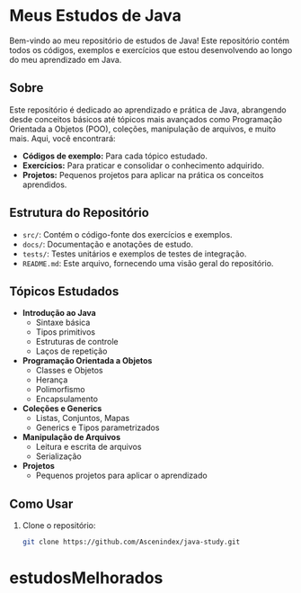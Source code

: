 # Meus Estudos de Java

Bem-vindo ao meu repositório de estudos de Java! Este repositório contém todos os códigos, exemplos e exercícios que estou desenvolvendo ao longo do meu aprendizado em Java.

## Sobre

Este repositório é dedicado ao aprendizado e prática de Java, abrangendo desde conceitos básicos até tópicos mais avançados como Programação Orientada a Objetos (POO), coleções, manipulação de arquivos, e muito mais. Aqui, você encontrará:

- **Códigos de exemplo:** Para cada tópico estudado.
- **Exercícios:** Para praticar e consolidar o conhecimento adquirido.
- **Projetos:** Pequenos projetos para aplicar na prática os conceitos aprendidos.

## Estrutura do Repositório

- `src/`: Contém o código-fonte dos exercícios e exemplos.
- `docs/`: Documentação e anotações de estudo.
- `tests/`: Testes unitários e exemplos de testes de integração.
- `README.md`: Este arquivo, fornecendo uma visão geral do repositório.

## Tópicos Estudados

- **Introdução ao Java**
  - Sintaxe básica
  - Tipos primitivos
  - Estruturas de controle
  - Laços de repetição
- **Programação Orientada a Objetos**
  - Classes e Objetos
  - Herança
  - Polimorfismo
  - Encapsulamento
- **Coleções e Generics**
  - Listas, Conjuntos, Mapas
  - Generics e Tipos parametrizados
- **Manipulação de Arquivos**
  - Leitura e escrita de arquivos
  - Serialização
- **Projetos**
  - Pequenos projetos para aplicar o aprendizado

## Como Usar

1. Clone o repositório:
   ```bash
   git clone https://github.com/Ascenindex/java-study.git
# estudosMelhorados
